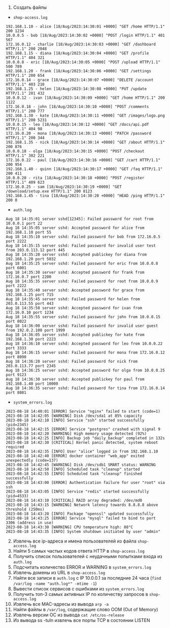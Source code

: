 1) Создать файлы
- `shop-access.log`
```
192.168.1.10 - alice [18/Aug/2023:14:30:01 +0000] "GET /home HTTP/1.1" 200 1234
10.0.0.5 - bob [18/Aug/2023:14:30:02 +0000] "POST /login HTTP/1.1" 401 567
172.16.0.12 - charlie [18/Aug/2023:14:30:03 +0000] "GET /dashboard HTTP/1.1" 200 2048
192.168.1.15 - diana [18/Aug/2023:14:30:04 +0000] "GET /profile HTTP/1.1" 404 321
10.0.0.8 - eric [18/Aug/2023:14:30:05 +0000] "POST /upload HTTP/1.1" 500 789
192.168.1.20 - frank [18/Aug/2023:14:30:06 +0000] "GET /settings HTTP/1.1" 200 654
172.16.0.14 - grace [18/Aug/2023:14:30:07 +0000] "DELETE /account HTTP/1.1" 403 210
192.168.1.25 - helen [18/Aug/2023:14:30:08 +0000] "PUT /update HTTP/1.1" 201 432
10.0.0.12 - ivan [18/Aug/2023:14:30:09 +0000] "GET /home HTTP/1.1" 200 1122
172.16.0.18 - john [18/Aug/2023:14:30:10 +0000] "POST /comments HTTP/1.1" 200 777
192.168.1.30 - kate [18/Aug/2023:14:30:11 +0000] "GET /images/logo.png HTTP/1.1" 200 5231
10.0.0.15 - leo [18/Aug/2023:14:30:12 +0000] "GET /docs/api.pdf HTTP/1.1" 404 98
172.16.0.20 - mona [18/Aug/2023:14:30:13 +0000] "PATCH /password HTTP/1.1" 200 344
192.168.1.35 - nick [18/Aug/2023:14:30:14 +0000] "GET /about HTTP/1.1" 200 876
10.0.0.18 - olga [18/Aug/2023:14:30:15 +0000] "POST /checkout HTTP/1.1" 302 221
172.16.0.22 - paul [18/Aug/2023:14:30:16 +0000] "GET /cart HTTP/1.1" 200 954
192.168.1.40 - quinn [18/Aug/2023:14:30:17 +0000] "GET /faq HTTP/1.1" 200 411
10.0.0.20 - rita [18/Aug/2023:14:30:18 +0000] "POST /register HTTP/1.1" 409 623
172.16.0.25 - sam [18/Aug/2023:14:30:19 +0000] "GET /download/setup.exe HTTP/1.1" 200 8123
192.168.1.45 - tina [18/Aug/2023:14:30:20 +0000] "HEAD /ping HTTP/1.1" 200 0
```
- `auth.log`
```
Aug 18 14:35:01 server sshd[12345]: Failed password for root from 10.0.0.1 port 22
Aug 18 14:35:05 server sshd: Accepted password for alice from 192.168.1.10 port 55
Aug 18 14:35:10 server sshd: Failed password for bob from 172.16.0.5 port 2222
Aug 18 14:35:15 server sshd: Failed password for invalid user test from 203.0.113.12 port 445
Aug 18 14:35:20 server sshd: Accepted publickey for diana from 192.168.1.20 port 5032
Aug 18 14:35:25 server sshd: Failed password for eric from 10.0.0.8 port 6001
Aug 18 14:35:30 server sshd: Accepted password for frank from 172.16.0.7 port 2200
Aug 18 14:35:35 server sshd: Failed password for root from 10.0.0.9 port 2222
Aug 18 14:35:40 server sshd: Accepted password for grace from 192.168.1.25 port 715
Aug 18 14:35:45 server sshd: Failed password for helen from 203.0.113.55 port 443
Aug 18 14:35:50 server sshd: Accepted password for ivan from 172.16.0.10 port 1234
Aug 18 14:35:55 server sshd: Failed password for john from 10.0.0.15 port 8022
Aug 18 14:36:00 server sshd: Failed password for invalid user guest from 192.0.2.100 port 1999
Aug 18 14:36:05 server sshd: Accepted publickey for kate from 192.168.1.30 port 2223
Aug 18 14:36:10 server sshd: Accepted password for leo from 10.0.0.22 port 3333
Aug 18 14:36:15 server sshd: Failed password for mona from 172.16.0.12 port 8090
Aug 18 14:36:20 server sshd: Failed password for nick from 203.0.113.77 port 2345
Aug 18 14:36:25 server sshd: Accepted password for olga from 10.0.0.25 port 9123
Aug 18 14:36:30 server sshd: Accepted publickey for paul from 192.168.1.40 port 10000
Aug 18 14:36:35 server sshd: Failed password for tina from 172.16.0.14 port 8081
```
- `system_errors.log`
```
2023-08-18 14:40:01 [ERROR] Service "nginx" failed to start (code=1)
2023-08-18 14:42:05 [WARNING] Disk /dev/sda1 at 85% capacity
2023-08-18 14:42:10 [INFO] Service "ssh" started successfully (pid=2345)
2023-08-18 14:42:15 [ERROR] Service "postgres" crashed with signal 9
2023-08-18 14:42:20 [WARNING] High memory usage detected (92%)
2023-08-18 14:42:25 [INFO] Backup job "daily_backup" completed in 132s
2023-08-18 14:42:30 [CRITICAL] Kernel panic detected, system reboot required
2023-08-18 14:42:35 [INFO] User "alice" logged in from 192.168.1.10
2023-08-18 14:42:40 [ERROR] docker container "web_app" exited unexpectedly (code=137)
2023-08-18 14:42:45 [WARNING] Disk /dev/sdb1 SMART status: WARNING
2023-08-18 14:42:50 [INFO] Scheduled task "cleanup" started
2023-08-18 14:42:55 [INFO] Scheduled task "cleanup" finished successfully
2023-08-18 14:43:00 [ERROR] Authentication failure for user "root" via ssh
2023-08-18 14:43:05 [INFO] Service "redis" started successfully (pid=4533)
2023-08-18 14:43:10 [CRITICAL] RAID array degraded: /dev/md0
2023-08-18 14:43:15 [WARNING] Network latency towards 8.8.8.8 above threshold (250ms)
2023-08-18 14:43:20 [INFO] Package "openssl" updated successfully
2023-08-18 14:43:25 [ERROR] Service "mysql" failed to bind to port 3306 (address in use)
2023-08-18 14:43:30 [WARNING] CPU temperature high: 88°C
2023-08-18 14:43:35 [INFO] System shutdown initiated by user "admin"
```
2) Извлечь все ip-адреса и имена пользователей из файла `shop-access.log`
3) Найти 5 самых частых кодов ответа HTTP в `shop-access.log`
4) Получить список пользователей с неудачными попытками входа из `auth.log`
5) Подсчитать количество ERROR и WARNING в `system_errors.log`
6) Извлечь домены из URL в `shop-access.log`
7) Найти все записи в `auth.log` с IP 10.0.0.1 за последние 24 часа (`find /var/log -name "auth.log*" -mtime -1`)
8) Вывести список сервисов с ошибками из `system_errors.log`
9) Получить топ-3 самых активных IP по количеству запросов в `shop-access.log`
10) Извлечь все MAC-адресы из вывода `arp -a`
11) Найти файлы в `/var/log`, содержащие слово OOM (Out of Memory)
12) Извлечь версии ОС из вывода `cat /etc/os-release`
13) Из вывода ss -tuln извлечь все порты TCP в состоянии LISTEN
